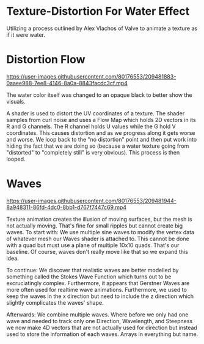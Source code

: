 # Texture-Distortion For Water Effect
Utilizing a process outlined by Alex Vlachos of Valve to animate a texture as if it were water.

# Distortion Flow
https://user-images.githubusercontent.com/80176553/209481883-0aaee988-7ee8-4146-8a0a-8843facdc3cf.mp4

The water color itself was changed to an opaque black to better show the visuals.

A shader is used to distort the UV coordinates of a texture.
The shader samples from curl noise and uses a Flow Map which holds 2D vectors in its R and G channels. The R channel holds U values while the G hold V coordinates. This causes distortion and as we progress along it gets worse and worse. We loop back to the "no distortion" point and then put work into hiding the fact that we are doing so (because a water texture going from "distorted" to "completely still" is very obvious). This process is then looped.

# Waves
https://user-images.githubusercontent.com/80176553/209481944-8a948311-86fd-4dc0-8bb1-d767f7447c69.mp4

Texture animation creates the illusion of moving surfaces, but the mesh is not actually moving.
That's fine for small ripples but cannot create big waves.
To start with: We use multiple sine waves to modify the vertex data of whatever mesh our Waves shader is attached to. This cannot be done with a quad but must use a plane of multiple 10x10 quads. That's our baseline. Of course, waves don't really move like that so we expand this idea.

To continue: We discover that realistic waves are better modelled by something called the Stokes Wave Function which turns out to be excruciatingly complex. Furthermore, it appears that Gerstner Waves are more often used for realtime wave animations. Furthermore, we used to keep the waves in the x direction but need to include the z direction which slightly complicates the waves' shape.

Afterwards: We combine multiple waves. Where before we only had one wave and needed to track only one Direction, Wavelength, and Steepness we now make 4D vectors that are not actually used for direction but instead used to store the information of each waves. Arrays in everything but name.
